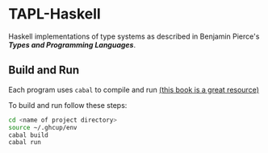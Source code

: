 # TAPL-Haskell
Haskell implementations of type systems as described in Benjamin Pierce's ***Types and Programming Languages***.

## Build and Run

Each program uses `cabal` to compile and run [(this book is a great resource)](http://dev.stephendiehl.com/hask/)

To build and run follow these steps:

```bash
cd <name of project directory>
source ~/.ghcup/env
cabal build
cabal run
```
